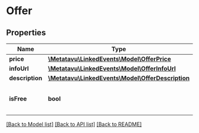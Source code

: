 # Offer

## Properties
Name | Type | Description | Notes
------------ | ------------- | ------------- | -------------
**price** | [**\Metatavu\LinkedEvents\Model\OfferPrice**](OfferPrice.md) |  | [optional] 
**infoUrl** | [**\Metatavu\LinkedEvents\Model\OfferInfoUrl**](OfferInfoUrl.md) |  | [optional] 
**description** | [**\Metatavu\LinkedEvents\Model\OfferDescription**](OfferDescription.md) |  | [optional] 
**isFree** | **bool** | Whether the event is of free admission | [optional] 

[[Back to Model list]](../README.md#documentation-for-models) [[Back to API list]](../README.md#documentation-for-api-endpoints) [[Back to README]](../README.md)


